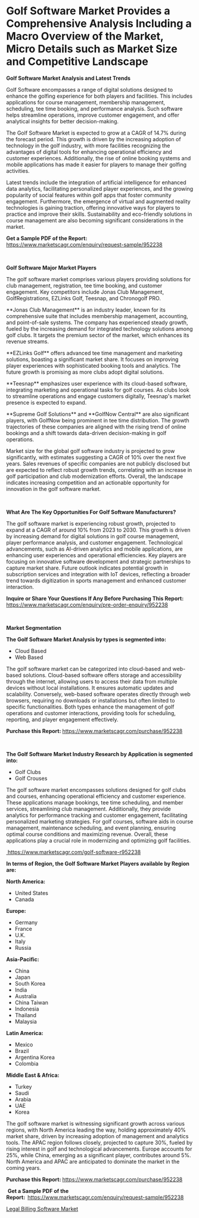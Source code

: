 <p><h1>Golf Software Market Provides a Comprehensive Analysis Including a Macro Overview of the Market, Micro Details such as Market Size and Competitive Landscape</h1></p><p><strong>Golf Software Market Analysis and Latest Trends</strong></p>
<p><p>Golf Software encompasses a range of digital solutions designed to enhance the golfing experience for both players and facilities. This includes applications for course management, membership management, scheduling, tee time booking, and performance analysis. Such software helps streamline operations, improve customer engagement, and offer analytical insights for better decision-making.</p><p>The Golf Software Market is expected to grow at a CAGR of 14.7% during the forecast period. This growth is driven by the increasing adoption of technology in the golf industry, with more facilities recognizing the advantages of digital tools for enhancing operational efficiency and customer experiences. Additionally, the rise of online booking systems and mobile applications has made it easier for players to manage their golfing activities.</p><p>Latest trends include the integration of artificial intelligence for enhanced data analytics, facilitating personalized player experiences, and the growing popularity of social features within golf apps that foster community engagement. Furthermore, the emergence of virtual and augmented reality technologies is gaining traction, offering innovative ways for players to practice and improve their skills. Sustainability and eco-friendly solutions in course management are also becoming significant considerations in the market.</p></p>
<p><strong>Get a Sample PDF of the Report:&nbsp;</strong> <a href="https://www.marketscagr.com/enquiry/request-sample/952238?utm_campaign=3098&utm_medium=2&utm_source=Github&utm_content=ia&utm_term=06032025&utm_id=golf-software">https://www.marketscagr.com/enquiry/request-sample/952238</a></p>
<p>&nbsp;</p>
<p><strong>Golf Software Major Market Players</strong></p>
<p><p>The golf software market comprises various players providing solutions for club management, registration, tee time booking, and customer engagement. Key competitors include Jonas Club Management, GolfRegistrations, EZLinks Golf, Teesnap, and Chronogolf PRO.</p><p>**Jonas Club Management** is an industry leader, known for its comprehensive suite that includes membership management, accounting, and point-of-sale systems. The company has experienced steady growth, fueled by the increasing demand for integrated technology solutions among golf clubs. It targets the premium sector of the market, which enhances its revenue streams.</p><p>**EZLinks Golf** offers advanced tee time management and marketing solutions, boasting a significant market share. It focuses on improving player experiences with sophisticated booking tools and analytics. The future growth is promising as more clubs adopt digital solutions.</p><p>**Teesnap** emphasizes user experience with its cloud-based software, integrating marketing and operational tasks for golf courses. As clubs look to streamline operations and engage customers digitally, Teesnap's market presence is expected to expand.</p><p>**Supreme Golf Solutions** and **GolfNow Central** are also significant players, with GolfNow being prominent in tee time distribution. The growth trajectories of these companies are aligned with the rising trend of online bookings and a shift towards data-driven decision-making in golf operations.</p><p>Market size for the global golf software industry is projected to grow significantly, with estimates suggesting a CAGR of 10% over the next five years. Sales revenues of specific companies are not publicly disclosed but are expected to reflect robust growth trends, correlating with an increase in golf participation and club modernization efforts. Overall, the landscape indicates increasing competition and an actionable opportunity for innovation in the golf software market.</p></p>
<p>&nbsp;</p>
<p><strong>What Are The Key Opportunities For Golf Software Manufacturers?</strong></p>
<p><p>The golf software market is experiencing robust growth, projected to expand at a CAGR of around 10% from 2023 to 2030. This growth is driven by increasing demand for digital solutions in golf course management, player performance analysis, and customer engagement. Technological advancements, such as AI-driven analytics and mobile applications, are enhancing user experiences and operational efficiencies. Key players are focusing on innovative software development and strategic partnerships to capture market share. Future outlook indicates potential growth in subscription services and integration with IoT devices, reflecting a broader trend towards digitization in sports management and enhanced customer interaction.</p></p>
<p><strong>Inquire or Share Your Questions If Any Before Purchasing This Report:</strong> <a href="https://www.marketscagr.com/enquiry/pre-order-enquiry/952238?utm_campaign=3098&utm_medium=2&utm_source=Github&utm_content=ia&utm_term=06032025&utm_id=golf-software">https://www.marketscagr.com/enquiry/pre-order-enquiry/952238</a></p>
<p>&nbsp;</p>
<p><strong>Market Segmentation</strong></p>
<p><strong>The Golf Software Market Analysis by types is segmented into:</strong></p>
<p><ul><li>Cloud Based</li><li>Web Based</li></ul></p>
<p><p>The golf software market can be categorized into cloud-based and web-based solutions. Cloud-based software offers storage and accessibility through the internet, allowing users to access their data from multiple devices without local installations. It ensures automatic updates and scalability. Conversely, web-based software operates directly through web browsers, requiring no downloads or installations but often limited to specific functionalities. Both types enhance the management of golf operations and customer interactions, providing tools for scheduling, reporting, and player engagement effectively.</p></p>
<p><strong>Purchase this Report:&nbsp;</strong><a href="https://www.marketscagr.com/purchase/952238?utm_campaign=3098&utm_medium=2&utm_source=Github&utm_content=ia&utm_term=06032025&utm_id=golf-software">https://www.marketscagr.com/purchase/952238</a></p>
<p>&nbsp;</p>
<p><strong>The Golf Software Market Industry Research by Application is segmented into:</strong></p>
<p><ul><li>Golf Clubs</li><li>Golf Crouses</li></ul></p>
<p><p>The golf software market encompasses solutions designed for golf clubs and courses, enhancing operational efficiency and customer experience. These applications manage bookings, tee time scheduling, and member services, streamlining club management. Additionally, they provide analytics for performance tracking and customer engagement, facilitating personalized marketing strategies. For golf courses, software aids in course management, maintenance scheduling, and event planning, ensuring optimal course conditions and maximizing revenue. Overall, these applications play a crucial role in modernizing and optimizing golf facilities.</p></p>
<p><a href="https://www.marketscagr.com/golf-software-r952238?utm_campaign=3098&utm_medium=2&utm_source=Github&utm_content=ia&utm_term=06032025&utm_id=golf-software">&nbsp;https://www.marketscagr.com/golf-software-r952238</a></p>
<p><strong>In terms of Region, the Golf Software Market Players available by Region are:</strong></p>
<p>
    <p> <strong> North America: </strong>
        <ul>
            <li>United States</li>
            <li>Canada</li>
        </ul>
        </p> 
    <p> <strong> Europe: </strong>
        <ul>
            <li>Germany</li>
            <li>France</li>
            <li>U.K.</li>
            <li>Italy</li>
            <li>Russia</li>
        </ul>
        </p> 
    <p> <strong> Asia-Pacific: </strong>
        <ul>
            <li>China</li>
            <li>Japan</li>
            <li>South Korea</li>
            <li>India</li>
            <li>Australia</li>
            <li>China Taiwan</li>
            <li>Indonesia</li>
            <li>Thailand</li>
            <li>Malaysia</li>
        </ul>
        </p> 
    <p> <strong> Latin America: </strong>
        <ul>
            <li>Mexico</li>
            <li>Brazil</li>
            <li>Argentina Korea</li>
            <li>Colombia</li>
        </ul>
        </p> 
    <p> <strong> Middle East & Africa: </strong>
        <ul>
            <li>Turkey</li>
            <li>Saudi</li>
            <li>Arabia</li>
            <li>UAE</li>
            <li>Korea</li>
        </ul>
    </p>
    </p>
<p><p>The golf software market is witnessing significant growth across various regions, with North America leading the way, holding approximately 40% market share, driven by increasing adoption of management and analytics tools. The APAC region follows closely, projected to capture 30%, fueled by rising interest in golf and technological advancements. Europe accounts for 25%, while China, emerging as a significant player, contributes around 5%. North America and APAC are anticipated to dominate the market in the coming years.</p></p>
<p><strong>Purchase this Report: </strong><a href="https://www.marketscagr.com/purchase/952238?utm_campaign=3098&utm_medium=2&utm_source=Github&utm_content=ia&utm_term=06032025&utm_id=golf-software">https://www.marketscagr.com/purchase/952238</a></p>
<p>&nbsp;<strong>Get a Sample PDF of the Report:&nbsp;&nbsp;</strong><a href="https://www.marketscagr.com/enquiry/request-sample/952238?utm_campaign=3098&utm_medium=2&utm_source=Github&utm_content=ia&utm_term=06032025&utm_id=golf-software">https://www.marketscagr.com/enquiry/request-sample/952238</a></p>
<p><strong></strong></p>
<p><p><a href="https://github.com/shewlisapsai/Market-Research-Report-List-1/blob/main/legal-billing-software-market.md?utm_campaign=3098&utm_medium=2&utm_source=Github&utm_content=ia&utm_term=06032025&utm_id=golf-software">Legal Billing Software Market</a></p></p>